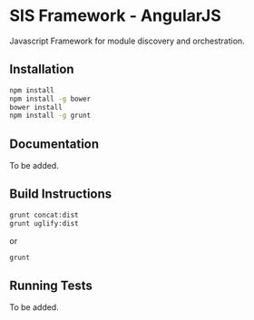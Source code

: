 # SIS Framework - AngularJS
Javascript Framework for module discovery and orchestration.

## Installation

```bash
npm install
npm install -g bower
bower install
npm install -g grunt
```

## Documentation
To be added.

## Build Instructions
```bash
grunt concat:dist
grunt uglify:dist
```

or

```bash
grunt
```

## Running Tests
To be added.
